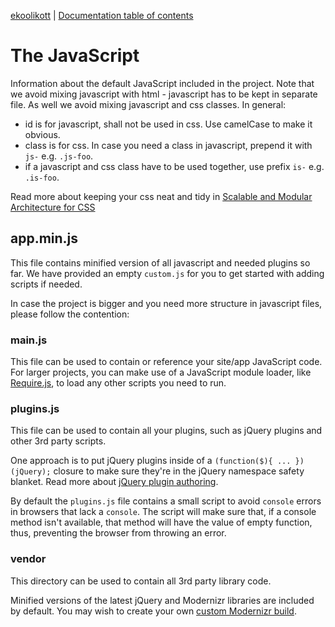 [ekoolikott](http://ux.netgroupdigital.com/ekoolikott/) | [Documentation
table of contents](TOC.md)

# The JavaScript

Information about the default JavaScript included in the project. Note that we avoid mixing javascript with html - javascript has to be kept in separate file. As well we avoid mixing javascript and css classes. In general:

* id is for javascript, shall not be used in css. Use camelCase to make it obvious.
* class is for css. In case you need a class in javascript, prepend it with `js-` e.g. `.js-foo`.
* if a javascript and css class have to be used together, use prefix `is-` e.g. `.is-foo`.

Read more about keeping your css neat and tidy in [Scalable and Modular Architecture for CSS](https://smacss.com/)

## app.min.js

This file contains minified version of all javascript and needed plugins so far. We have provided an empty `custom.js` for you to get started with adding scripts if needed.

In case the project is bigger and you need more structure in javascript files, please follow the contention:

### main.js

This file can be used to contain or reference your site/app JavaScript code.
For larger projects, you can make use of a JavaScript module loader, like
[Require.js](http://requirejs.org/), to load any other scripts you need to
run.

### plugins.js

This file can be used to contain all your plugins, such as jQuery plugins and
other 3rd party scripts.

One approach is to put jQuery plugins inside of a `(function($){ ...
})(jQuery);` closure to make sure they're in the jQuery namespace safety
blanket. Read more about [jQuery plugin
authoring](https://learn.jquery.com/plugins/#Getting_Started).

By default the `plugins.js` file contains a small script to avoid `console`
errors in browsers that lack a `console`. The script will make sure that, if
a console method isn't available, that method will have the value of empty
function, thus, preventing the browser from throwing an error.


### vendor

This directory can be used to contain all 3rd party library code.

Minified versions of the latest jQuery and Modernizr libraries are included by
default. You may wish to create your own [custom Modernizr
build](http://www.modernizr.com/download/).
